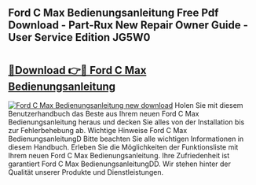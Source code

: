 ## Ford C Max Bedienungsanleitung Free Pdf Download - Part-Rux New Repair Owner Guide - User Service Edition JG5W0

# <h2><a href="http://df08yc.blite.top/?on=Ford+C+Max+Bedienungsanleitung">🔗Download 👉🔴 Ford C Max Bedienungsanleitung</a></h2>

[![Ford C Max Bedienungsanleitung new download](https://i.imgur.com/lujVjoI.png)](http://df08yc.blite.top/?on=Ford+C+Max+Bedienungsanleitung)
Holen Sie mit diesem Benutzerhandbuch das Beste aus Ihrem neuen Ford C Max Bedienungsanleitung heraus und decken Sie alles von der Installation bis zur Fehlerbehebung ab. Wichtige Hinweise Ford C Max BedienungsanleitungD Bitte beachten Sie alle wichtigen Informationen in diesem Handbuch. Erleben Sie die Möglichkeiten der Funktionsliste mit Ihrem neuen Ford C Max Bedienungsanleitung. Ihre Zufriedenheit ist garantiert Ford C Max BedienungsanleitungDD. Wir stehen hinter der Qualität unserer Produkte und Dienstleistungen.
